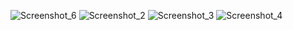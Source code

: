 ![Screenshot_6](https://user-images.githubusercontent.com/33736786/144729120-8fb660ab-4b03-4a60-a97b-bdc8d6eb24be.png)
![Screenshot_2](https://user-images.githubusercontent.com/33736786/144729054-6257462d-3ec2-4698-9064-4d88208c32ac.png)
![Screenshot_3](https://user-images.githubusercontent.com/33736786/144729055-9b11249e-e754-486c-aa99-c16ba563d84d.png)
![Screenshot_4](https://user-images.githubusercontent.com/33736786/144729056-32856744-e214-4153-a845-e82ad60f9b40.png)
